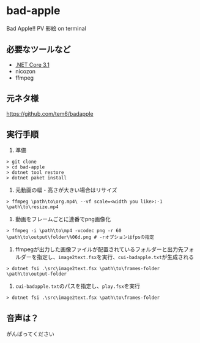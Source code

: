 # bad-apple

Bad Apple!! PV 影絵 on terminal

## 必要なツールなど
* [.NET Core 3.1](https://dotnet.microsoft.com/download)
* nicozon
* ffmpeg

## 元ネタ様
https://github.com/tem6/badapple

## 実行手順

1. 準備

```posh
> git clone 
> cd bad-apple
> dotnet tool restore
> dotnet paket install
```

1. 元動画の幅・高さが大きい場合はリサイズ

```posh
> ffmpeg \path\to\org.mp4\ --vf scale=<width you like>:-1 \path\to\resize.mp4
```

1. 動画をフレームごとに連番でpng画像化

```posh
> ffmpeg -i \path\to\mp4 -vcodec png -r 60 \path\to\output\folder\%06d.png # -rオプションはfpsの指定
```

1. ffmpegが出力した画像ファイルが配置されているフォルダーと出力先フォルダーを指定し、``image2text.fsx``を実行、``cui-badapple.txt``が生成される

```posh
> dotnet fsi .\src\image2text.fsx \path\to\frames-folder \path\to\output-folder
```

1. ``cui-badapple.txt``のパスを指定し、``play.fsx``を実行

```posh
> dotnet fsi .\src\image2text.fsx \path\to\frames-folder
```

## 音声は？
がんばってください  